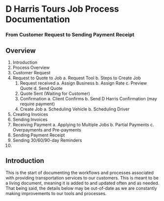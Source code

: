 # D Harris Tours Job Process Documentation
### From Customer Request to Sending Payment Receipt

## Overview
1. Introduction
2. Process Overview
3. Customer Request
4. Request to Quote to Job
   a. Request Tool
   b. Steps to Create Job
      1. Request received
        a. Assign Business
        b. Assign Rate
        c. Preview Quote
        d. Send Quote
      2. Quote Sent (Waiting for Customer)
      3. Confirmation
        a. Client Confirms
        b. Send D Harris Confirmation (may require payment)
      4. Create Job
        a. Scheduling Vehicle
        b. Scheduling Driver
4. Creating Invoices
4. Sending Invoices
5. Receiving Payment
   a. Applying to Multiple Jobs
   b. Partial Payments
   c. Overpayments and Pre-payments
6. Sending Payment Receipt
7. Sending 30/60/90-day Reminders
8. 

## Introduction
This is the start of documenting the workflows and processes associated with providing transportation services to our customers.
This is meant to be a living document, meaning it is added to and updated often and as needed.  That being said, the details below may be out-of-date as we are constantly making improvements to our tools and processes. 

### 